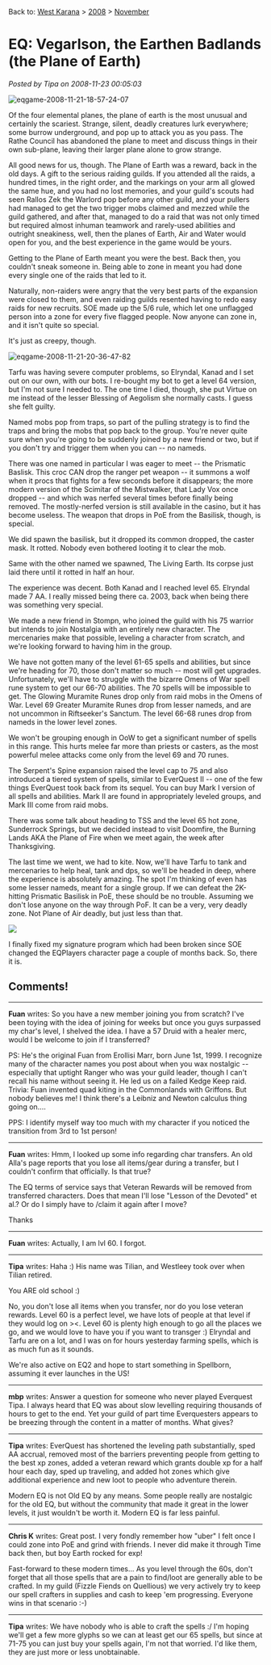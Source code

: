 Back to: [West Karana](/posts/westkarana.md) > [2008](/posts/2008/westkarana.md) > [November](./westkarana.md)
# EQ: Vegarlson, the Earthen Badlands (the Plane of Earth)

*Posted by Tipa on 2008-11-23 00:05:03*

![](../../../uploads/2008/11/eqgame-2008-11-21-18-57-24-07.jpg "eqgame-2008-11-21-18-57-24-07")

Of the four elemental planes, the plane of earth is the most unusual and certainly the scariest. Strange, silent, deadly creatures lurk everywhere; some burrow underground, and pop up to attack you as you pass. The Rathe Council has abandoned the plane to meet and discuss things in their own sub-plane, leaving their larger plane alone to grow strange.

All good news for us, though. The Plane of Earth was a reward, back in the old days. A gift to the serious raiding guilds. If you attended all the raids, a hundred times, in the right order, and the markings on your arm all glowed the same hue, and you had no lost memories, and your guild's scouts had seen Rallos Zek the Warlord pop before any other guild, and your pullers had managed to get the two trigger mobs claimed and mezzed while the guild gathered, and after that, managed to do a raid that was not only timed but required almost inhuman teamwork and rarely-used abilities and outright sneakiness, well, then the planes of Earth, Air and Water would open for you, and the best experience in the game would be yours.

Getting to the Plane of Earth meant you were the best. Back then, you couldn't sneak someone in. Being able to zone in meant you had done every single one of the raids that led to it.

Naturally, non-raiders were angry that the very best parts of the expansion were closed to them, and even raiding guilds resented having to redo easy raids for new recruits. SOE made up the 5/6 rule, which let one unflagged person into a zone for every five flagged people. Now anyone can zone in, and it isn't quite so special.

It's just as creepy, though.

![](../../../uploads/2008/11/eqgame-2008-11-21-20-36-47-82.jpg "eqgame-2008-11-21-20-36-47-82")

Tarfu was having severe computer problems, so Elryndal, Kanad and I set out on our own, with our bots. I re-bought my bot to get a level 64 version, but I'm not sure I needed to. The one time I died, though, she put Virtue on me instead of the lesser Blessing of Aegolism she normally casts. I guess she felt guilty.

Named mobs pop from traps, so part of the pulling strategy is to find the traps and bring the mobs that pop back to the group. You're never quite sure when you're going to be suddenly joined by a new friend or two, but if you don't try and trigger them when you can -- no nameds.

There was one named in particular I was eager to meet -- the Prismatic Baslisk. This croc CAN drop the ranger pet weapon -- it summons a wolf when it procs that fights for a few seconds before it disappears; the more modern version of the Scimitar of the Mistwalker, that Lady Vox once dropped -- and which was nerfed several times before finally being removed. The mostly-nerfed version is still available in the casino, but it has become useless. The weapon that drops in PoE from the Basilisk, though, is special.

We did spawn the basilisk, but it dropped its common dropped, the caster mask. It rotted. Nobody even bothered looting it to clear the mob.

Same with the other named we spawned, The Living Earth. Its corpse just laid there until it rotted in half an hour.

The experience was decent. Both Kanad and I reached level 65. Elryndal made 7 AA. I really missed being there ca. 2003, back when being there was something very special.

We made a new friend in Stompn, who joined the guild with his 75 warrior but intends to join Nostalgia with an entirely new character. The mercenaries make that possible, leveling a character from scratch, and we're looking forward to having him in the group.

We have not gotten many of the level 61-65 spells and abilities, but since we're heading for 70, those don't matter so much -- most will get upgrades. Unfortunately, we'll have to struggle with the bizarre Omens of War spell rune system to get our 66-70 abilities. The 70 spells will be impossible to get. The Glowing Muramite Runes drop only from raid mobs in the Omens of War. Level 69 Greater Muramite Runes drop from lesser nameds, and are not uncommon in Riftseeker's Sanctum. The level 66-68 runes drop from nameds in the lower level zones.

We won't be grouping enough in OoW to get a significant number of spells in this range. This hurts melee far more than priests or casters, as the most powerful melee attacks come only from the level 69 and 70 runes.

The Serpent's Spine expansion raised the level cap to 75 and also introduced a tiered system of spells, similar to EverQuest II -- one of the few things EverQuest took back from its sequel. You can buy Mark I version of all spells and abilities. Mark II are found in appropriately leveled groups, and Mark III come from raid mobs.

There was some talk about heading to TSS and the level 65 hot zone, Sunderrock Springs, but we decided instead to visit Doomfire, the Burning Lands AKA the Plane of Fire when we meet again, the week after Thanksgiving.

The last time we went, we had to kite. Now, we'll have Tarfu to tank and mercenaries to help heal, tank and dps, so we'll be headed in deep, where the experience is absolutely amazing. The spot I'm thinking of even has some lesser nameds, meant for a single group. If we can defeat the 2K-hitting Prismatic Basilisk in PoE, these should be no trouble. Assuming we don't lose anyone on the way through PoF. It can be a very, very deadly zone. Not Plane of Air deadly, but just less than that.

![](http://chasingdings.com/sig/out.png)

I finally fixed my signature program which had been broken since SOE changed the EQPlayers character page a couple of months back. So, there it is.


## Comments!

---

**Fuan** writes: So you have a new member joining you from scratch? I've been toying with the idea of joining for weeks but once you guys surpassed my char's level, I shelved the idea. I have a 57 Druid with a healer merc, would I be welcome to join if I transferred? 

PS: He's the original Fuan from Erollisi Marr, born June 1st, 1999. I recognize many of the character names you post about when you wax nostalgic -- especially that uptight Ranger who was your guild leader, though I can't recall his name without seeing it. He led us on a failed Kedge Keep raid. Trivia: Fuan invented quad kiting in the Commonlands with Griffons. But nobody believes me! I think there's a Leibniz and Newton calculus thing going on....

PPS: I identify myself way too much with my character if you noticed the transition from 3rd to 1st person!

---

**Fuan** writes: Hmm, I looked up some info regarding char transfers. An old Alla's page reports that you lose all items/gear during a transfer, but I couldn't confirm that officially. Is that true? 

The EQ terms of service says that Veteran Rewards will be removed from transferred characters. Does that mean I'll lose "Lesson of the Devoted" et al.? Or do I simply have to /claim it again after I move?

Thanks

---

**Fuan** writes: Actually, I am lvl 60. I forgot.

---

**Tipa** writes: Haha :) His name was Tilian, and Westleey took over when Tilian retired.

You ARE old school :)

No, you don't lose all items when you transfer, nor do you lose veteran rewards. Level 60 is a perfect level, we have lots of people at that level if they would log on ><. Level 60 is plenty high enough to go all the places we go, and we would love to have you if you want to transger :) Elryndal and Tarfu are on a lot, and I was on for hours yesterday farming spells, which is as much fun as it sounds.

We're also active on EQ2 and hope to start something in Spellborn, assuming it ever launches in the US!

---

**mbp** writes: Answer a question for someone who never played Everquest Tipa. I always heard that EQ was about slow levelling requiring thousands of hours to get to the end. Yet your guild of part time Everquesters appears to be breezing through the content in a matter of months. What gives?

---

**Tipa** writes: EverQuest has shortened the leveling path substantially, sped AA accrual, removed most of the barriers preventing people from getting to the best xp zones, added a veteran reward which grants double xp for a half hour each day, sped up traveling, and added hot zones which give additional experience and new loot to people who adventure therein.

Modern EQ is not Old EQ by any means. Some people really are nostalgic for the old EQ, but without the community that made it great in the lower levels, it just wouldn't be worth it. Modern EQ is far less painful.

---

**Chris K** writes: Great post. I very fondly remember how "uber" I felt once I could zone into PoE and grind with friends. I never did make it through Time back then, but boy Earth rocked for exp!

Fast-forward to these modern times... As you level through the 60s, don't forget that all those spells that are a pain to find/loot are generally able to be crafted. In my guild (Fizzle Fiends on Quellious) we very actively try to keep our spell crafters in supplies and cash to keep 'em progressing. Everyone wins in that scenario :-)

---

**Tipa** writes: We have nobody who is able to craft the spells :/ I'm hoping we'll get a few more glyphs so we can at least get our 65 spells, but since at 71-75 you can just buy your spells again, I'm not that worried. I'd like them, they are just more or less unobtainable.

